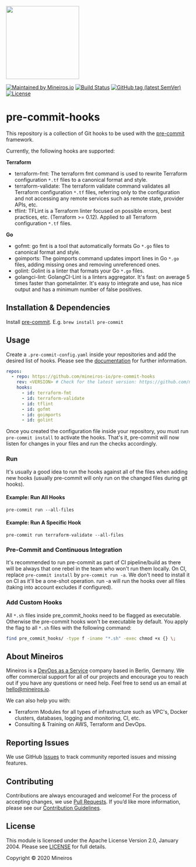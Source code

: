 <img src="https://i.imgur.com/t8IkKoZl.png" width="200"/>

[![Maintained by Mineiros.io](https://img.shields.io/badge/maintained%20by-mineiros.io-00607c.svg)](https://www.mineiros.io/ref=pre-commit-hooks)
[![Build Status](https://mineiros.semaphoreci.com/badges/build-tools/branches/master.svg?style=shields)](https://mineiros.semaphoreci.com/projects/build-tools)
[![GitHub tag (latest SemVer)](https://img.shields.io/github/v/tag/mineiros-io/pre-commit-hooks.svg?label=latest&sort=semver)](https://github.com/mineiros-io/pre-commit-hooks/releases)
[![License](https://img.shields.io/badge/License-Apache%202.0-brightgreen.svg)](https://opensource.org/licenses/Apache-2.0)

# pre-commit-hooks

This repository is a collection of Git hooks to be used with the
[pre-commit](https://pre-commit.com/) framework.

Currently, the following hooks are supported:

**Terraform**
- terraform-fmt: The terraform fmt command is used to rewrite Terraform configuration `*.tf` files to a canonical format
and style.
- terraform-validate: The terraform validate command validates all Terraform configuration `*.tf` files, referring only
to the configuration and not accessing any remote services such as remote state, provider APIs, etc.
- tflint: TFLint is a Terraform linter focused on possible errors, best practices, etc. (Terraform >= 0.12). Applied to
all Terraform configuration `*.tf` files.

**Go**
- gofmt: go fmt is a tool that automatically formats Go `*.go` files to canonical format and style.
- goimports: The goimports command updates import lines in Go `*.go` files, adding missing ones and removing
unreferenced ones.
- golint: Golint is a linter that formats your Go `*.go` files.
- golangci-lint: GolangCI-Lint is a linters aggregator. It's fast: on average 5 times faster than gometalinter.
  It's easy to integrate and use, has nice output and has a minimum number of false positives.

## Installation & Dependencies
Install [pre-commit](https://pre-commit.com/). E.g. `brew install pre-commit`

## Usage
Create a `.pre-commit-config.yaml` inside your repositories and add the desired list of hooks.
Please see the [documentation](https://pre-commit.com/#usage) for further information.

``` yaml
repos:
  - repo: https://github.com/mineiros-io/pre-commit-hooks
    rev: <VERSION> # Check for the latest version: https://github.com/mineiros-io/pre-commit-hooks/releases
    hooks:
      - id: terraform-fmt
      - id: terraform-validate
      - id: tflint
      - id: gofmt
      - id: goimports
      - id: golint
```

Once you created the configuration file inside your repository, you must run `pre-commit install` to activate the hooks.
That's it, pre-commit will now listen for changes in your files and run the checks accordingly.

### Run

It's usually a good idea to run the hooks against all of the files when adding new hooks (usually pre-commit will only
run on the changed files during git hooks).

#### Example: Run All Hooks
``` shell script
pre-commit run --all-files
``` 

#### Example: Run A Specific Hook
``` shell script
pre-commit run terraform-validate --all-files
```

### Pre-Commit and Continuous Integration
It's recommended to run pre-commit as part of CI pipeline/build as there will be always that one rebel in the team
who won't run them locally. On CI, replace `pre-commit install` by `pre-commit run -a`. We don't need to install it on
CI as it'll be a one-shot operation. run -a will run the hooks over all files (taking into account excludes if
configured).

### Add Custom Hooks

All `*.sh` files inside pre_commit_hooks need to be flagged as executable. Otherwise the pre-commit hooks won't be
executable by default. You apply the flag to all `*.sh` files with the following command:

``` bash
find pre_commit_hooks/ -type f -iname "*.sh" -exec chmod +x {} \;
```

## About Mineiros
Mineiros is a [DevOps as a Service](https://mineiros.io/) company based in Berlin, Germany. We offer commercial support
for all of our projects and encourage you to reach out if you have any questions or need help.
Feel free to send us an email at [hello@mineiros.io](mailto:hello@mineiros.io).

We can also help you with:
- Terraform Modules for all types of infrastructure such as VPC's, Docker clusters,
databases, logging and monitoring, CI, etc.
- Consulting & Training on AWS, Terraform and DevOps.

## Reporting Issues
We use GitHub [Issues](https://github.com/mineiros-io/pre-commit-hooks/issues)
to track community reported issues and missing features.

## Contributing
Contributions are always encouraged and welcome! For the process of accepting changes, we use
[Pull Requests](https://github.com/mineiros-io/pre-commit-hooks/pulls). If you’d like more information, please
see our [Contribution Guidelines](https://github.com/mineiros-io/pre-commit-hooks/blob/master/CONTRIBUTING.md).

## License
This module is licensed under the Apache License Version 2.0, January 2004.
Please see [LICENSE](https://github.com/mineiros-io/pre-commit-hooks/blob/master/LICENSE) for full details.

Copyright &copy; 2020 Mineiros
